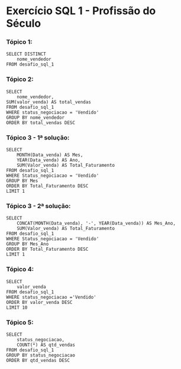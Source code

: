 # Exercício SQL 1 - Profissão do Século

### Tópico 1:
    
    SELECT DISTINCT
        nome_vendedor
    FROM desafio_sql_1


### Tópico 2:

    SELECT
        nome_vendedor,
    SUM(valor_venda) AS total_vendas  
    FROM desafio_sql_1
    WHERE status_negociacao = 'Vendido'
    GROUP BY nome_vendedor
    ORDER BY total_vendas DESC


### Tópico 3 - 1ª solução:

    SELECT 
        MONTH(Data_venda) AS Mes,
        YEAR(Data_venda) AS Ano,
        SUM(Valor_venda) AS Total_Faturamento
    FROM desafio_sql_1
    WHERE Status_negociacao = 'Vendido'
    GROUP BY Mes
    ORDER BY Total_Faturamento DESC
    LIMIT 1

### Tópico 3 - 2ª solução:

    SELECT 
        CONCAT(MONTH(Data_venda), '-', YEAR(Data_venda)) AS Mes_Ano,
        SUM(Valor_venda) AS Total_Faturamento
    FROM desafio_sql_1
    WHERE Status_negociacao = 'Vendido'
    GROUP BY Mes_Ano
    ORDER BY Total_Faturamento DESC
    LIMIT 1


### Tópico 4:

    SELECT
        valor_venda
    FROM desafio_sql_1
    WHERE status_negociacao ='Vendido'
    ORDER BY valor_venda DESC
    LIMIT 10


### Tópico 5:

    SELECT
        status_negociacao,
        COUNT(*) AS qtd_vendas
    FROM desafio_sql_1
    GROUP BY status_negociacao
    ORDER BY qtd_vendas DESC


